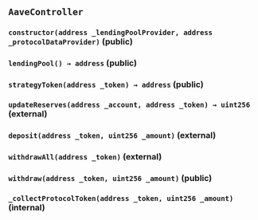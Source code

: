 ## `AaveController`






### `constructor(address _lendingPoolProvider, address _protocolDataProvider)` (public)





### `lendingPool() → address` (public)





### `strategyToken(address _token) → address` (public)





### `updateReserves(address _account, address _token) → uint256` (external)





### `deposit(address _token, uint256 _amount)` (external)





### `withdrawAll(address _token)` (external)





### `withdraw(address _token, uint256 _amount)` (public)





### `_collectProtocolToken(address _token, uint256 _amount)` (internal)








